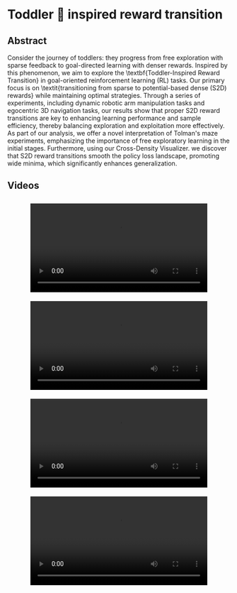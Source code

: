 # Toddler 👶 inspired reward transition

## Abstract

Consider the journey of toddlers: they progress from free exploration with sparse feedback to goal-directed learning with denser rewards. Inspired by this phenomenon, we aim to explore the \textbf{Toddler-Inspired Reward Transition} in goal-oriented reinforcement learning (RL) tasks. Our primary focus is on \textit{transitioning from sparse to potential-based dense (S2D) rewards} while maintaining optimal strategies. Through a series of experiments, including dynamic robotic arm manipulation tasks and egocentric 3D navigation tasks, our results show that proper S2D reward transitions are key to enhancing learning performance and sample efficiency, thereby balancing exploration and exploitation more effectively. As part of our analysis, we offer a novel interpretation of Tolman's maze experiments, emphasizing the importance of free exploratory learning in the initial stages. Furthermore, using our Cross-Density Visualizer. we discover that S2D reward transitions smooth the policy loss landscape, promoting wide minima, which significantly enhances generalization.

## Videos

<div style="display: flex; flex-wrap: wrap; justify-content: center;">
    <div style="margin: 10px;">
        <video width="400" controls>
            <source src="https://github.com/Frankpark/Toddler-Inspired-Reward-Transition/raw/main/docs/assets/videos/room-sparse.mp4" type="video/mp4">
            Your browser does not support the video tag.
        </video>
    </div>
    <div style="margin: 10px;">
        <video width="400" controls>
            <source src="https://github.com/Frankpark/Toddler-Inspired-Reward-Transition/raw/main/docs/assets/videos/room-dense-1.mp4" type="video/mp4">
            Your browser does not support the video tag.
        </video>
    </div>
    <div style="margin: 10px;">
        <video width="400" controls>
            <source src="https://github.com/Frankpark/Toddler-Inspired-Reward-Transition/raw/main/docs/assets/videos/room-s2d-1.mp4" type="video/mp4">
            Your browser does not support the video tag.
        </video>
    </div>
    <div style="margin: 10px;">
        <video width="400" controls>
            <source src="https://github.com/Frankpark/Toddler-Inspired-Reward-Transition/raw/main/docs/assets/videos/room-d2s.mp4" type="video/mp4">
            Your browser does not support the video tag.
        </video>
    </div>
</div>